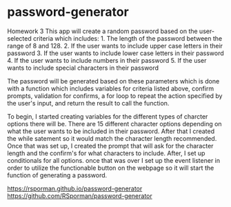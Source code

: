 # password-generator
Homework 3
This app will create a random password based on the user-selected criteria which includes: 
    1. The length of the password between the range of 8 and 128.
    2. If the user wants to include upper case letters in their password
    3. If the user wants to include lower case letters in their password
    4. If the user wants to include numbers in their password
    5. If the user wants to include special characters in their password

The password will be generated based on these parameters which is done with a function which includes variables for criteria listed above, confirm prompts, validation for confirms, a for loop to repeat the action specified by the user's input, and return the result to call the function. 

To begin, I started creating variables for the different types of charcter options there will be. There are 15 different character options depending on what the user wants to be included in their password. After that I created the while satement so it would match the character length recommended. Once that was set up, I created the prompt that will ask for the character length and the confirm's for what characters to include. After, I set up conditionals for all options. once that was over I set up the event listener in order to utilize the functionable button on the webpage so it will start the function of generating a password. 



https://rsporman.github.io/password-generator
https://github.com/RSporman/password-generator